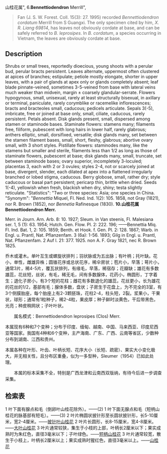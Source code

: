 山桂花属",
6.**Bennettiodendron** Merrill",

> Fan (J. S. W. Forest. Coll. 15(3): 27. 1995) recorded *Bennettiodendron cordatum* Merrill from S Guangxi. The only specimen cited by him, *X. R. Liang 69814*, has leaves not obviously cordate at base, and can be safely referred to *B. leprosipes*. In *B. cordatum*, a species occurring in Vietnam, the leaves are obviously cordate at base.

## Description
Shrubs or small trees, reportedly dioecious, young shoots with a perular bud, perular bracts persistent. Leaves alternate, uppermost often clustered at apices of branches; estipulate; petiole mostly elongate, shorter in upper leaves, with a pair of glands at apex only or glands completely absent; leaf blade pinnate-veined, sometimes 3-5-veined from base with lateral veins much weaker than midvein, margin ± coarsely glandular-serrate. Flowers hypogynous, small, unisexual, rarely at least structurally bisexual, in axillary or terminal, paniculate, rarely corymblike or racemelike inflorescences; bracts and bracteoles small, caducous; pedicels articulate. Sepals 3(-5), imbricate, free or joined at base only, small, ciliate, caducous, rarely persistent. Petals absent. Disk glands present, small, dispersed among stamen or staminode bases. Staminate flowers: stamens many; filaments free, filiform, pubescent with long hairs in lower half, rarely glabrous; anthers elliptic, small, dorsifixed, versatile; disk glands many, set between the stamen filament bases, small, short, fleshy, glabrous; abortive ovary small, with 3 short styles. Pistillate flowers: staminodes many, like the stamens but smaller and sterile, filaments less than 1/2 as long as those of staminate flowers, pubescent at base; disk glands many, small, truncate, set between staminode bases; ovary superior, incompletely 3-loculed; placentas 3, each with 2 or 3 ovules; styles 2-4, not or scarcely joined at base, divergent, slender, each dilated at apex into a flattened irregularly branched or lobed stigma, caducous. Berry globose, small, rather dry; style caducous or basal part persistent; pericarp thin, brittle when dried. Seeds 1(-4), yellowish when fresh, blackish when dry, shiny; testa slightly reticulate.
  "Statistics": "Two or three species: Asia; one species in China.
  "Synonym": "*Bennettia* Miquel, Fl. Ned. Ind. 1(2): 105. 1858, not Gray (1821), nor R. Brown (1852), nor *Bennetia* Rafinesque (1830).
**10.山桂花属Bennettiodendron Merr.**

Merr. in Journ. Arn. Arb. 8: 10. 1927; Sleum. in Van steenis, Fl. Malesiana ser. 1, 5 (1): 63. 1954; Hutch. Gen. Flow. Pl. 2: 222. 196; ——Bennettia Miq. Fl. Ind. Bat. 1, 2: 105. 1859; Benth. et Hook. f. Gen. Pl. 2: 128. 1867; Warb. in Engl. u. Prantl, Nat. Pflanzenfam. 3 (6a): 1-56. 1893; Gilg in Engl. u. Prantl, Nat. Pflanzenfam. 2 Auf l. 21: 377. 1925. non A. F. Gray 1821, nec R. Brown 1825.

乔木或灌木。单叶互生或螺旋状排列；羽状脉或为五出脉；有叶柄；托叶缺。花小，单性，雌雄异株；圆锥花序或总状花序，稀伞房状；苞片小，早落；萼片小，通常3片，稀4-5片，覆瓦状排列，有缘毛，早落，稀宿存；花瓣缺；雄花有多数雄蕊，花丝短，丝状，有毛，稀无毛，间有多数腺体，花药小，椭圆形，丁字着生；退化子房小，有3个短的花柱；雌花有多数退化的雄蕊，花丝更小，长为雄花的花丝的1/2，基部有毛；腺体多数，盘状；子房生于花盘上，为不完全的3室，有3个侧膜胎座，每个胎座上有2-3颗胚珠，花柱2-4，柱头短，2裂。浆果小，干果状，球形；通常有1粒种子，稀2-4粒，果皮厚；种子鲜时淡黄色，干后带黑色，光亮；种皮稍网状；子叶叶状。
<p style='text-indent:28px'>属名模式：Bennettiodendron leprosipes (Clos) Merr.

本属现有6种和7个变种；分布于印度、缅甸、越南、中国、马来西亚、印度尼西亚等国家。我国有4种和6个变种，主产海南、广东、广西、云南等省区，少数种分布到湖南、江西和贵州。

本属各种在叶形、叶齿、叶柄长短、花序大小（长短、疏密）、果实大小变化极大，并无相关性，且分布区重叠，似为一多型种，Sleumer（1954）已如此处理。
<p style='text-indent:28px'>本属的标本采集不全，特别是广西龙津和云南西双版纳，有待今后进一步调查采集。

## 检索表

1 叶下面有腺点和毛（倒卵叶山桂花除外）。——(2)
1 叶下面无腺点和毛（短柄山桂花的脉基部有短毛）。——(3)
2 叶片椭圆状披针形至长圆状披针形，长5-10厘米，宽2-4厘米。——[披针叶山桂花](Bennettiodendron%20lanceolatum.md)
2 叶片长圆形，长8-15厘米，宽4-8厘米。——[大叶山桂花](Bennettiodendron%20macrophyllum.md)
3 叶片通常较狭，集生于小枝的上部，叶柄长2厘米以下；果实成熟时为朱红色，直径3毫米以下；子叶绿色。——[短柄山桂花](Bennettiodendron%20brevipes.md)
3 叶片通常较宽，散生于小枝上，叶柄长2厘米以上；果实成熟时猩红色，直径3毫米以上。——[山桂花](Bennettiodendron%20leprosipes.md)
